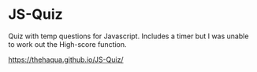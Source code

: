 # JS-Quiz

Quiz with temp questions for Javascript. Includes a timer but I was unable to work out the High-score function.

https://thehaqua.github.io/JS-Quiz/
